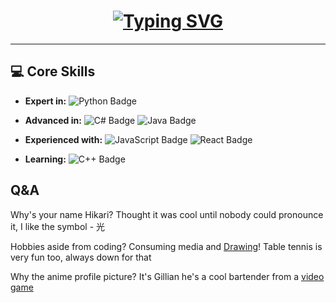 <h1 align="center"><a href="https://git.io/typing-svg"><img src="https://readme-typing-svg.herokuapp.com?font=Fira+Code&pause=1000&width=435&lines=HikariNight" alt="Typing SVG"/></a></h1>

--- 

## 💻 **Core Skills**

- **Expert in:**
![Python Badge](https://img.shields.io/badge/Python-3776AB?style=for-the-badge&logo=python&logoColor=white)

- **Advanced in:**
![C# Badge](https://img.shields.io/badge/C%23-239120?style=for-the-badge&logo=c-sharp&logoColor=white)
![Java Badge](https://img.shields.io/badge/Java-007396?style=for-the-badge&logo=java&logoColor=white)

- **Experienced with:**
![JavaScript Badge](https://img.shields.io/badge/JavaScript-F7DF1E?style=for-the-badge&logo=javascript&logoColor=black)
![React Badge](https://img.shields.io/badge/React.js-61DAFB?style=for-the-badge&logo=react&logoColor=black)

- **Learning:**
![C++ Badge](https://img.shields.io/badge/C%2B%2B-00599C?style=for-the-badge&logo=c%2B%2B&logoColor=white)

## Q&A

Why's your name Hikari?
Thought it was cool until nobody could pronounce it, I like the symbol - 光

Hobbies aside from coding?
Consuming media and [Drawing](https://media.discordapp.net/attachments/1201633633631477952/1378512647401767047/Ghostnuts_Commission_-_Colour_Ew.png?ex=684c08b2&is=684ab732&hm=d7f68e29097a9028995206bbbfb526be1c3a26d78105c62373aedfd7b4c65095&=&format=webp&quality=lossless&width=794&height=864)! Table tennis is very fun too, always down for that

Why the anime profile picture?
It's Gillian he's a cool bartender from a [video game](https://store.steampowered.com/app/447530/VA11_HallA_Cyberpunk_Bartender_Action/)



